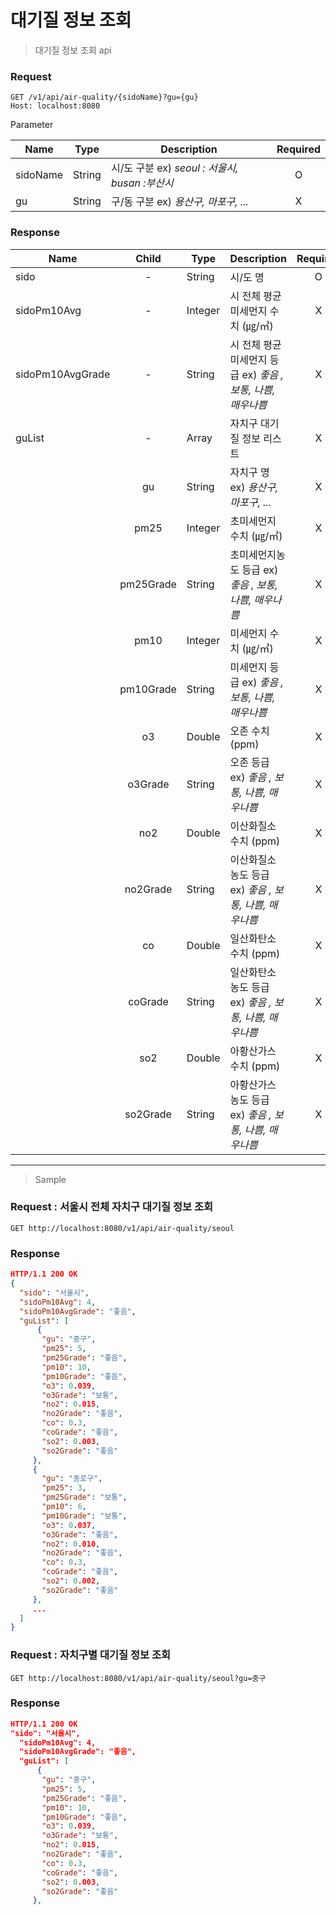 # 대기질 정보 조회

> 대기질 정보 조회 api

<h3> Request </h3>

```HTTP
GET /v1/api/air-quality/{sidoName}?gu={gu}
Host: localhost:8080
```

Parameter 

|Name           |Type            |Description                                       |Required       |
| ------------- | -------------- | ------------------------------------------------ | :-----------: |
| sidoName      | String         | 시/도 구분 ex) *seoul : 서울시, busan :부산시*    | O             |
| gu            | String         | 구/동 구분 ex) *용산구, 마포구, ...*              | X             |   


<h3> Response </h3>

|Name                |Child            |Type            |Description                                                   |Required       |
| ------------------ | :------------: | -------------- | ------------------------------------------------------------ |:-------------:|
| sido               | -              | String         | 시/도 명                                                     | O             |
| sidoPm10Avg        | -              | Integer        | 시 전체 평균 미세먼지 수치 (㎍/㎥)                            | X             |
| sidoPm10AvgGrade   | -              | String         | 시 전체 평균 미세먼지 등급 ex) *좋음 , 보통, 나쁨, 매우나쁨*  | X             |
| guList             | -              | Array          | 자치구 대기질 정보 리스트                                    | X             |
|                    | gu             | String         | 자치구 명 ex) *용산구, 마포구, ...*                          | X             |
|                    | pm25           | Integer        | 초미세먼지 수치 (㎍/㎥)                                      | X             |
|                    | pm25Grade      | String         | 초미세먼지농도 등급 ex) *좋음 , 보통, 나쁨, 매우나쁨*         | X             |
|                    | pm10           | Integer        | 미세먼지 수치 (㎍/㎥)                                        | X             |
|                    | pm10Grade      | String         | 미세먼지 등급 ex) *좋음 , 보통, 나쁨, 매우나쁨*               | X             |
|                    | o3             | Double         | 오존 수치 (ppm)                                              | X             |   
|                    | o3Grade        | String         | 오존 등급 ex) *좋음 , 보통, 나쁨, 매우나쁨*                   | X             |
|                    | no2            | Double         | 이산화질소 수치 (ppm)                                        | X             |
|                    | no2Grade       | String         | 이산화질소 농도 등급 ex) *좋음 , 보통, 나쁨, 매우나쁨*        | X             |
|                    | co             | Double         | 일산화탄소 수치 (ppm)                                        | X             |
|                    | coGrade        | String         | 일산화탄소 농도 등급 ex) *좋음 , 보통, 나쁨, 매우나쁨*        | X             |
|                    | so2            | Double         | 아황산가스 수치 (ppm)                                        | X             | 
|                    | so2Grade       | String         | 아황산가스 농도 등급 ex) *좋음 , 보통, 나쁨, 매우나쁨*        | X             |



<hr>

> Sample

### Request : 서울시 전체 자치구 대기질 정보 조회

```HTTP
GET http://localhost:8080/v1/api/air-quality/seoul
```

### Response

```JSON
HTTP/1.1 200 OK
{  
  "sido": "서울시",
  "sidoPm10Avg": 4,
  "sidoPm10AvgGrade": "좋음",
  "guList": [
      {
       "gu": "중구",
       "pm25": 5,
       "pm25Grade": "좋음",
       "pm10": 10,
       "pm10Grade": "좋음",
       "o3": 0.039,
       "o3Grade": "보통",
       "no2": 0.015,
       "no2Grade": "좋음",
       "co": 0.3,
       "coGrade": "좋음",
       "so2": 0.003,
       "so2Grade": "좋음"  
     },
     {
       "gu": "종로구",
       "pm25": 3,
       "pm25Grade": "보통",
       "pm10": 6,
       "pm10Grade": "보통",
       "o3": 0.037,
       "o3Grade": "좋음",
       "no2": 0.010,
       "no2Grade": "좋음",
       "co": 0.3,
       "coGrade": "좋음",
       "so2": 0.002,
       "so2Grade": "좋음"  
     },
     ...
  ]
}
```

### Request : 자치구별 대기질 정보 조회

```HTTP
GET http://localhost:8080/v1/api/air-quality/seoul?gu=중구
```

### Response

```JSON
HTTP/1.1 200 OK
"sido": "서울시",
  "sidoPm10Avg": 4,
  "sidoPm10AvgGrade": "좋음",
  "guList": [
      {
       "gu": "중구",
       "pm25": 5,
       "pm25Grade": "좋음",
       "pm10": 10,
       "pm10Grade": "좋음",
       "o3": 0.039,
       "o3Grade": "보통",
       "no2": 0.015,
       "no2Grade": "좋음",
       "co": 0.3,
       "coGrade": "좋음",
       "so2": 0.003,
       "so2Grade": "좋음"  
     },
```
